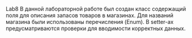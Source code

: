 Lab8
В данной лабораторной работе был создан класс содержащий поля для описания запасов товаров в магазинах. Для названий магазина были использованы 
перечисления (Enum). В setter-ах предусматриваются проверки для вводимости корректных данных. 
